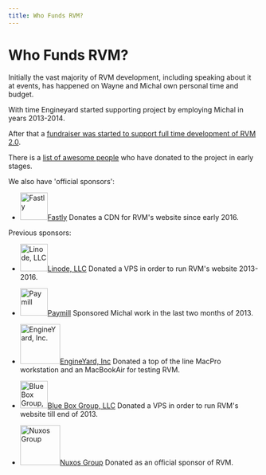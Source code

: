```yaml
---
title: Who Funds RVM?
---
```


# Who Funds RVM?

Initially the vast majority of RVM development, including speaking about it at events,
has happened on Wayne and Michal own personal time and budget.

With time Engineyard started supporting project by employing Michal in years 2013-2014.

After that a [fundraiser was started to support full time development of RVM 2.0](https://www.bountysource.com/fundraisers/489-rvm-2-0).

There is a [list of awesome people](/credits/donations/) who have donated to the project in early stages.

We also have 'official sponsors':

- [<img src="/images/fastly_logo-01.png" alt="Fastly" height="55"/>Fastly](https://www.fastly.com/)
  Donates a CDN for RVM's website since early 2016.

Previous sponsors:

- [<img src="/images/linode_logo_gray.png" alt="Linode, LLC" height="55"/>Linode, LLC](https://www.linode.com)
  Donated a VPS in order to run RVM's website 2013-2016.

- [<img src="/images/paymill-logo.png" alt="Paymill" height="55"/>Paymill](https://www.paymill.com)
  Sponsored Michal work in the last two months of 2013.

- [<img src="/images/logo-engineyard.png" alt="EngineYard, Inc." height="80"/>EngineYard, Inc](http://engineyard.com/)
  Donated a top of the line MacPro workstation and an MacBookAir for testing RVM.

- [<img src="/images/bbg_logo.png" alt="Blue Box Group, LLC" height="55"/>Blue Box Group, LLC](https://www.blueboxcloud.com/)
  Donated a VPS in order to run RVM's website till end of 2013.

- [<img src="/images/nuxos_logo.png" alt="Nuxos Group" height="80">Nuxos Group](http://nuxos.fr/)
  Donated as an official sponsor of RVM.
